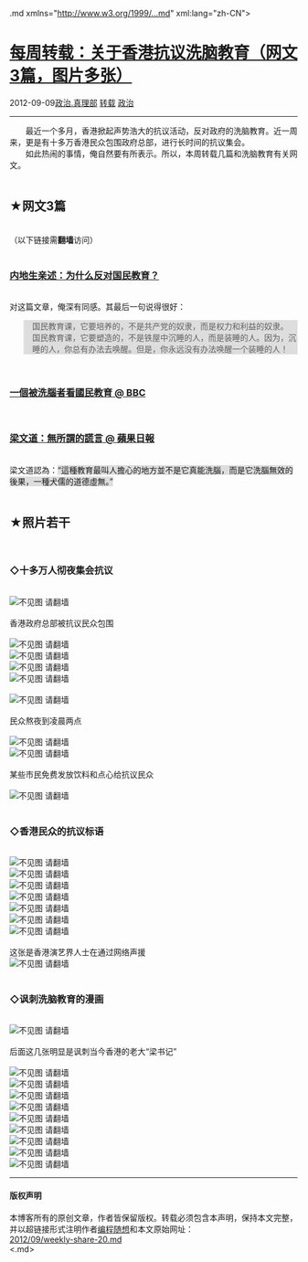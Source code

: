 <!DOCTYPE.md>
.md xmlns="http://www.w3.org/1999/...md" xml:lang="zh-CN">
<head>
<meta http-equiv="Content-Type" content="text.md; charset=utf-8" />
<meta name="generator" content="Python script by program.think@gmail.com" />
<meta name="provider" content="program-think.blogspot.com" />
<link type="text/css" rel="stylesheet" href="../../css/program-think.css" />
<title>每周转载：关于香港抗议洗脑教育（网文3篇，图片多张） - 编程随想的博客</title>
</head>
<body>
<div id="main" style="width:100%;">
<h1><a href="../../index.md" title="回到首页">每周转载：关于香港抗议洗脑教育（网文3篇，图片多张）</a></h1>
<div class="post-info"><span class="date-header">2012-09-09</span><a href="../../tags/E694BFE6B2BB.E79C9FE79086E983A8.md" class="tag">政治.真理部</a> <a href="../../tags/E8BDACE8BDBD.md" class="tag">转载</a> <a href="../../tags/E694BFE6B2BB.md" class="tag">政治</a> </div>
<hr>
<div class="post">
&#12288;&#12288;最近一个多月，香港掀起声势浩大的抗议活动，反对政府的洗脑教育。近一周来，更是有十多万香港民众包围政府总部，进行长时间的抗议集会。<br />&#12288;&#12288;如此热闹的事情，俺自然要有所表示。所以，本周转载几篇和洗脑教育有关网文。<a name='more'></a><!--program-think--><br /><br /><h2>★网文3篇</h2><br />（以下链接需<b>翻墙</b>访问）<br /><br /><h3><a href="https://plus.google.com/u/0/113559088971921339544/posts/3Wbh8TZoGui" target="_blank" rel="nofollow">内地生亲述：为什么反对国民教育？</a></h3><br />对这篇文章，俺深有同感。其最后一句说得很好：<br /><blockquote style="background-color:#DDD;">国民教育课，它要培养的，不是共产党的奴隶，而是权力和利益的奴隶。<br />国民教育课，它要塑造的，不是铁屋中沉睡的人，而是装睡的人。因为，沉睡的人，你总有办法去唤醒。但是，你永远没有办法唤醒一个装睡的人！</blockquote><br /><h3><a href="https://plus.google.com/u/0/113559088971921339544/posts/K5phcRtZ8NG" target="_blank" rel="nofollow">一個被洗腦者看國民教育 @ BBC</a></h3><br /><h3><a href="https://plus.google.com/u/0/113559088971921339544/posts/capKvLVCuMy" target="_blank" rel="nofollow">梁文道：無所謂的謊言 @ 蘋果日報</a></h3><br />梁文道認為：<q style="background-color:#DDD;">這種教育最叫人擔心的地方並不是它真能洗腦，而是它洗腦無效的後果，一種犬儒的道德虛無。</q><br /><br /><h2>★照片若干</h2><br /><h3>◇十多万人彻夜集会抗议</h3><br /><img src="../../images/2012/09/HwK8ROb-e08fKGVg7_Y8BCQD1BF1CZYJUjTDNne-9F8cbQaOHSsGLn8ii_bYK6183ufK5Gn1WZ3GJy7pUb3Sffnp-9AElDioTnIQYAO5jRn_Dj7SYIg" alt="不见图 请翻墙"><br /><br />香港政府总部被抗议民众包围<br /><br /><img src="../../images/2012/09/XAWrSgKYVL18DMIwOTLTdr4KKX3wdhu5KmxCk0Nx-WoKtNbToCO9zc9-Q247FnaGHhop8i2aquUk1bKQfX9j9puSeOZ8Pu2JRR4LnOg2WbYbUO263GE" alt="不见图 请翻墙"><br /><img src="../../images/2012/09/y1rr5JkkSEMP8uFrIygiNiX9zx2v46EgyZNfOUgtlzUwh3PG3yBwZ_2Nkkp5BimhBMyE6qd_QRFfuhYkgPTgh-6wvS47BFF3muj-UaZR36fz-LYHsA" alt="不见图 请翻墙"><br /><img src="../../images/2012/09/KcGARaOTsRXEYaa-BsfdmafHrKEFWe3t9Jckr8FV8YtbrCRNQB5jz7mt1qyrAEmLs1cDY_b8Tcknqyp2r8e0tp7CO-AldPisPy3ZT94VV6G_Zm4yTPg" alt="不见图 请翻墙"><br /><img src="../../images/2012/09/Fw7xqULGa-1mHma4IgQ6muJDBMrVaAe-u8qw0WJ1Qhknp9yBz5WDX9WM22C8YaSJ9EsmybWZLrvmcLmWShZF24BGIEY4t2bkhS6w9vGeXuHciQODKQ" alt="不见图 请翻墙"><br /><br /><img src="../../images/2012/09/BIUdHIy-e5VJMTOnYiucgKYPz-DGac1T2099w5qCrE_XJmFlmvSW-SXxrgu4d6n5Mcgqb8ore4s1Fue-H_ke2tsBsx1zXiiLwso_PoJcKuPYJERaVw" alt="不见图 请翻墙"><br /><br />民众熬夜到凌晨两点<br /><br /><img src="../../images/2012/09/HX-qe4RoILX4VqYiHnPTmJijuLwuqJHopUjSiND0riyKwJNMwhP6NhfjgbIOMX6m6eSQQBque49fOB-5aZd_2gB93C2FPutokmx1gV5fMcZ_e6wlUC8" alt="不见图 请翻墙"><br /><img src="../../images/2012/09/ROhfsbBry0LRlW1sFDk4YOEQeaeLxAk6_eXsYjhFuahr0KjgNQy72yBX9CEX6Zu4BIvf8ic7lkbdux65tf07nymJ8ukNpBKRwCw8A9BdDzoSJhDro5o" alt="不见图 请翻墙"><br /><br />某些市民免费发放饮料和点心给抗议民众<br /><br /><img src="../../images/2012/09/LZaHXlwPTJoPhcZviFolrfKG9lXw9E4ggr3_VzIynAHYsn1dpe8av4-adUkoRDMsQs4_fqsyc_WIzQJ79LGAXKIW6-JKNRowiECj3B4ETdnVp5wD2g" alt="不见图 请翻墙"><br /><br /><h3>◇香港民众的抗议标语</h3><br /><img src="../../images/2012/09/OPJSk7y6Emx_dIeTB4TFWW57I2S-dfN8Q0n0LvwK0Wxuco_06jJhiG_gGoQlOBTZiGtB11NpLdjLr8mAj2BJoIj75WEIi6j7KSbaFm1-nmtcMKp4XSE" alt="不见图 请翻墙"><br /><img src="../../images/2012/09/NHA8oNsALgvogrHhKF69HScM0Z1ZY0gPnXuplF1fuBwkBCUKBedM-hcjQvjdSOE1y3ggpwzC4Io5B03zw-9GaulsC6X-5O7KFPMQ0D3WvRP4Ps3-Cp8" alt="不见图 请翻墙"><br /><img src="../../images/2012/09/AqP_ghrr8liVr11YGY_T80lF_sp04j95_o6oCQVWVgWkEydWShWjnyzczD9Zj6d1yMdxo2H5eLG9BeL7mTysKSj8ZzCRlI5ZU-H1o9lmb_Pe5bosDfY" alt="不见图 请翻墙"><br /><img src="../../images/2012/09/LTKqUeIGv0LtFxG5dj5gG5SCgpNJn0l5hxRCohvsM9IvG63X2WsxsDQlg06MkK0MB_nYbzhlc_KpvRSIHj5NCPt76TJ3drNwf12m7QBESFO0K2fHYf4" alt="不见图 请翻墙"><br /><img src="../../images/2012/09/x0Po8cTspSeyrBZfbYEs0iL5E5cqHnNS-eB8Whr_k3Q3fkp3Av5sLAzd8veUIqL0gVDCpEa4jC7Oc0PfE_tNrC1jYnTN4_ei_QqQFjdnIHGj8yPljI8" alt="不见图 请翻墙"><br /><img src="../../images/2012/09/HweMadaisvAwvcJc0S3H8DfUTvt1nD1gJR2sX7VkqRVdYyh6QHXYSBXqr2qyrG-6VF3j9uL3Q7Pt3EaKYpSruUMbEikZwkjtbv-ZY-i6pmFGHI6HqL8" alt="不见图 请翻墙"><br /><img src="../../images/2012/09/lCMiBOhpZ-lYSfxp_dQPdYPyemh43ox24kwK8gV98cpfViM5FMQoXo1JWZmxpR4PPimlQpXtjaayCiis7h2hGprvkne623Jn723U609roLT4Sj4ljxU" alt="不见图 请翻墙"><br /><br />这张是香港演艺界人士在通过网络声援<br /><img src="../../images/2012/09/FqtFyk5i0865IUuieTSLrLG7g0IgSg9qeWXcfr3kokY8d-Rak99XAEWTQuTkfOIgKfxXAKcKz_FeYk8HWUhdhmthTwLZj_MMKb_EY9V20vLF0xavAIc" alt="不见图 请翻墙"><br /><br /><h3>◇讽刺洗脑教育的漫画</h3><br /><img src="../../images/2012/09/NYBEEI5bFqDQXU6kXzZW2ZRfpnuB5vLGfMAKSafctN_Ho7Yq0u-lYMjzWS1fmvztygHeMoyxMdJSviZzg1a2sN7PHIq6BIh1004cAaXibXXt7Lc4Fs0" alt="不见图 请翻墙"><br /><br />后面这几张明显是讽刺当今香港的老大“梁书记”<br /><br /><img src="../../images/2012/09/iiz4FRSx4K7UHxqJt5uC4iF3A4z0Be_Db8kO8RZNzKV-b3vp7ImE1tbPjCTapDmDCh2KA19Z_dUdqzUd-mGMcukoJK3HF7m1UJKddODOpev64iBi33M" alt="不见图 请翻墙"><br /><img src="../../images/2012/09/XCrm4hnR0iqiKOYfvYP_4kBx2hutmsI1ibxSy-eRZL2ehiAYdmsgRVX1v_UHC7ljoNDxgF2dGLh5DsSgaTMEM1vM9eWWIQhn-rRka3aAV6TZu44tYw" alt="不见图 请翻墙"><br /><img src="../../images/2012/09/PY8tJ3Uld5p0Z6nUYzFBlGMdJbkrNCuRCcRniqoELZyafOMyCmekSFcQk-7tgsJNfWPW6WShFAg6-NCd6yBFHNW7bFRP2haatxcUDVsSrkOcrFqS5Q" alt="不见图 请翻墙"><br /><img src="../../images/2012/09/F7VOZqNGvFG5iyndRQM4GrLzkNQKmTKaSc5X3am64t9bDXC18rrbTdjpgPZIrAbZGPJXig4YNN31qm6_MHn2uaRhgVjS5OVq-jR2N1uSYuKJPTuYpw" alt="不见图 请翻墙"><br /><img src="../../images/2012/09/ga7dhlX3VPDZiQiSU-r7V4ilj2292-1Myvl01XVpc6IvCO7rvPexuZUwYlZ8Ce-Q6_k9EzhHPqmiAGe3YpFjcluyZdsriEZ7YLafyeZBo4JlgF_t8p8" alt="不见图 请翻墙"><br /><img src="../../images/2012/09/pB5U2PIXhWhlNYSwWnr7OKu5wyEpga_K0iRMnzgwkYTo8j6bkQ7rzdXcb3a3o7j7Tkrudsa3PqUcn_9Q7fMdnoJzMGLloL-PsUS5oz9GBcCYX4HtLA4" alt="不见图 请翻墙"><br /><img src="../../images/2012/09/BOLa9jNADsUjMbsRfkNNvI7gLIwH-iXpZBUxa3zFdITNJ1gDWiatpaCGAuNUi1AwrQsbVgps9kyEUkuQ7AVGcXjLBVaPZmUaJIAqj2D67TLbeIbGSNQ" alt="不见图 请翻墙"><br /><img src="../../images/2012/09/hA32JG0fRvohgOQU01T3AzOuWDLKZ6_KgUzRS0dEt8JvZ6TKmSTNuqAV1IEUH7U3INPCARCDWUn0wk8Fh4rOKUsYpGH441Gh0XLeS7JjJbmen5ItvbU" alt="不见图 请翻墙"><br /><img src="../../images/2012/09/AkYInliV2nSVwZ3gJfYbyhLuXHPBaf8daOPShO6iR0Cm6RwL9u5FBgWTLTez3SsAmQcYEfcxMD2Hh6qG2IxphXPCKzhV421cTjTi2jQnubw54ssvmTw" alt="不见图 请翻墙"><br /><div class="blogger-post-footer">
</div>
<hr>
<div class="copyright">
<h4>版权声明</h4>
本博客所有的原创文章，作者皆保留版权。转载必须包含本声明，保持本文完整，并以超链接形式注明作者<a href="mailto:program.think@gmail.com">编程随想</a>和本文原始网址：<br>
<a href="2012/09/weekly-share-20.md">2012/09/weekly-share-20.md</a>
</div>
</div>
</body>
<.md>
